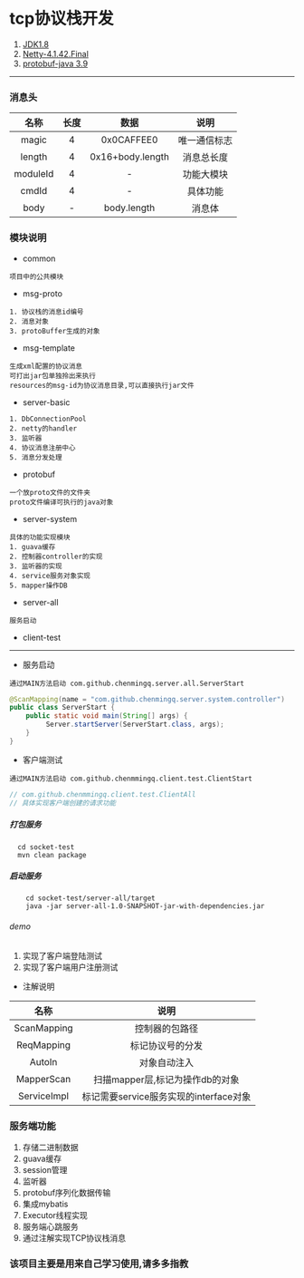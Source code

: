 # tcp协议栈开发

1. [JDK1.8](https://www.oracle.com/technetwork/java/javase/downloads/jdk8-downloads-2133151.html)
2. [Netty-4.1.42.Final](https://netty.io/wiki/)
3. [protobuf-java 3.9](https://github.com/protocolbuffers/protobuf) 
<hr>

### 消息头

| 名称 |长度|数据|说明|
|:---:|:---:|:---:|:---:|
| magic |4 |0x0CAFFEE0|唯一通信标志 |
| length |4|0x16+body.length |消息总长度|
| moduleId | 4|-|功能大模块|
| cmdId  |4|-|具体功能|
| body  |-|body.length|消息体|

### 模块说明

- common
```text
项目中的公共模块
```
- msg-proto
```text
1. 协议栈的消息id编号
2. 消息对象
3. protoBuffer生成的对象
```
- msg-template
```text
生成xml配置的协议消息
可打出jar包单独拎出来执行
resources的msg-id为协议消息目录,可以直接执行jar文件
```
- server-basic
```text
1. DbConnectionPool
2. netty的handler
3. 监听器
4. 协议消息注册中心
5. 消息分发处理
```
- protobuf
```text
一个放proto文件的文件夹
proto文件编译可执行的java对象
```
- server-system
```text
具体的功能实现模块
1. guava缓存
2. 控制器controller的实现
3. 监听器的实现
4. service服务对象实现
5. mapper操作DB

```
- server-all
```text
服务启动
```
- client-test

<hr>

- 服务启动
```text
通过MAIN方法启动 com.github.chenmingq.server.all.ServerStart
```
```java
@ScanMapping(name = "com.github.chenmingq.server.system.controller")
public class ServerStart {
    public static void main(String[] args) {
         Server.startServer(ServerStart.class, args);
    }
}
```

- 客户端测试
```text
通过MAIN方法启动 com.github.chenmmingq.client.test.ClientStart
```
```java
// com.github.chenmmingq.client.test.ClientAll
// 具体实现客户端创建的请求功能
```

##### 打包服务
```shell script
  cd socket-test 
  mvn clean package
```

##### 启动服务
```shell script
    cd socket-test/server-all/target
    java -jar server-all-1.0-SNAPSHOT-jar-with-dependencies.jar
```

###### demo
1. 实现了客户端登陆测试
2. 实现了客户端用户注册测试

- 注解说明

| 名称  | 说明 |
|:---:|:---:|
| ScanMapping  | 控制器的包路径 |
| ReqMapping  | 标记协议号的分发   | 
| AutoIn  | 对象自动注入  |
| MapperScan  | 扫描mapper层,标记为操作db的对象  |
| ServiceImpl  | 标记需要service服务实现的interface对象|


### 服务端功能

1. 存储二进制数据
2. guava缓存
3. session管理
4. 监听器
5. protobuf序列化数据传输
6. 集成mybatis
7. Executor线程实现
8. 服务端心跳服务
9. 通过注解实现TCP协议栈消息

### 该项目主要是用来自己学习使用,请多多指教